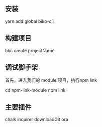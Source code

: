## 安装
yarn add global biko-cli

## 构建项目
bkc create projectName

## 调试脚手架

首先，进入我们的 module 项目，执行npm link

cd npm-link-module
npm link

## 主要插件
chalk
inquirer
downloadGit
ora
